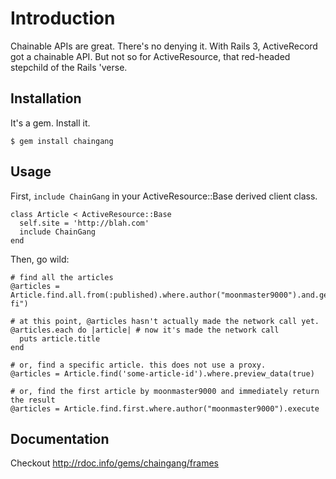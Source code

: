 # Introduction

Chainable APIs are great. There's no denying it. With Rails 3, ActiveRecord got a chainable API. But not so for ActiveResource, 
that red-headed stepchild of the Rails 'verse.

## Installation

It's a gem. Install it.

    $ gem install chaingang

## Usage

First, `include ChainGang` in your ActiveResource::Base derived client class.

    class Article < ActiveResource::Base
      self.site = 'http://blah.com'
      include ChainGang
    end

Then, go wild:

    # find all the articles 
    @articles = Article.find.all.from(:published).where.author("moonmaster9000").and.genre("sci-fi")
    
    # at this point, @articles hasn't actually made the network call yet. 
    @articles.each do |article| # now it's made the network call
      puts article.title
    end

    # or, find a specific article. this does not use a proxy.
    @articles = Article.find('some-article-id').where.preview_data(true)

    # or, find the first article by moonmaster9000 and immediately return the result
    @articles = Article.find.first.where.author("moonmaster9000").execute

## Documentation

Checkout http://rdoc.info/gems/chaingang/frames
